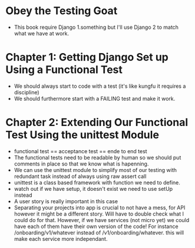 # Obey the Testing Goat
- This book require Django 1.something but I'll use Django 2 to match what we have at work.

# Chapter 1: Getting Django Set up Using a Functional Test
- We should always start to code with a test (it's like kungfu it requires a discipline)
- We should furthermore start with a FAILING test and make it work.

# Chapter 2: Extending Our Functional Test Using the unittest Module
- functional test == acceptance test == ende to end test
- The functional tests need to be readable by human so we should put comments in place so that we know what is hapenning.
- We can use the unittest module to simplify most of our testing with redundant task instead of always using raw assert call
- unittest is a class based framework with function we need to define.
- watch out if we have setup, it doesn't exist we need to use setUp instead
- A user story is really important in this case
- Separating your projects into app is crucial to not have a mess, for API however it might be a different story. Will have to double check what I could do for that. However, if we have services (not micro yet) we could have each of them have their own version of the code! For instance /onboarding/v1/whatever instead of /v1/onboarding/whatever. this will make each service more independant.